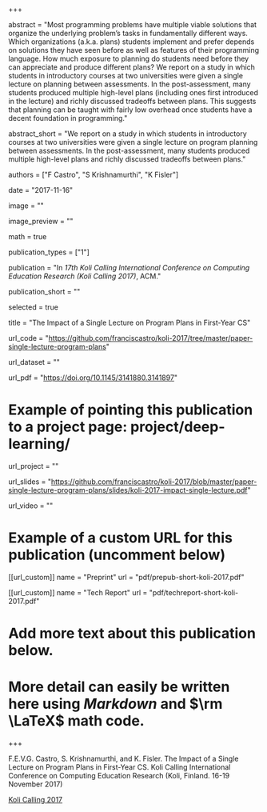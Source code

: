 +++

abstract = "Most programming problems have multiple viable solutions that organize the underlying problem’s tasks in fundamentally different ways. Which organizations (a.k.a. plans) students implement and prefer depends on solutions they have seen before as well as features of their programming language. How much exposure to planning do students need before they can appreciate and produce different plans? We report on a study in which students in introductory courses at two universities were given a single lecture on planning between assessments. In the post-assessment, many students produced multiple high-level plans (including ones first introduced in the lecture) and richly discussed tradeoffs between plans. This suggests that planning can be taught with fairly low overhead once students have a decent foundation in programming."

abstract_short = "We report on a study in which students in introductory courses at two universities were given a single lecture on program planning between assessments. In the post-assessment, many students produced multiple high-level plans and richly discussed tradeoffs between plans."

authors = ["F Castro", "S Krishnamurthi", "K Fisler"]

date = "2017-11-16"

image = ""

image_preview = ""

math = true

publication_types = ["1"]

publication = "In *17th Koli Calling International Conference on Computing Education Research (Koli Calling 2017)*, ACM."

publication_short = ""

selected = true

title = "The Impact of a Single Lecture on Program Plans in First-Year CS"

url_code = "https://github.com/franciscastro/koli-2017/tree/master/paper-single-lecture-program-plans"

url_dataset = ""

url_pdf = "https://doi.org/10.1145/3141880.3141897"

# Example of pointing this publication to a project page: project/deep-learning/
url_project = ""

url_slides = "https://github.com/franciscastro/koli-2017/blob/master/paper-single-lecture-program-plans/slides/koli-2017-impact-single-lecture.pdf"

url_video = ""

# Example of a custom URL for this publication (uncomment below)
[[url_custom]]
name = "Preprint"
url = "pdf/prepub-short-koli-2017.pdf"

[[url_custom]]
name = "Tech Report"
url = "pdf/techreport-short-koli-2017.pdf"

# Add more text about this publication below.
# More detail can easily be written here using *Markdown* and $\rm \LaTeX$ math code.

+++

F.E.V.G. Castro, S. Krishnamurthi, and K. Fisler. The Impact of a Single Lecture on Program Plans in First-Year CS. Koli Calling International Conference on Computing Education Research (Koli, Finland. 16-19 November 2017)

[Koli Calling 2017](http://www.kolicalling.fi/index.php/submissions/cfp-2017)
